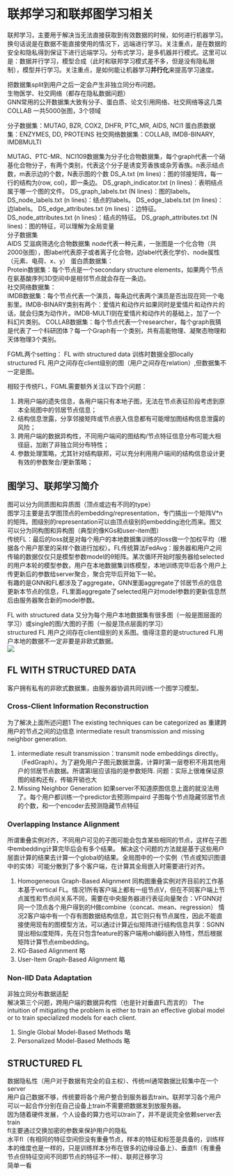 # 联邦学习和联邦图学习相关
联邦学习，主要用于解决当无法直接获取到有效数据的时候，如何进行机器学习。换句话说是在数据不能直接使用的情况下，远端进行学习。关注重点，是在数据的安全和隐私得到保证下进行远端学习。分布式学习，是多机器并行模式。这里可以是：数据并行学习，模型合成（此时和联邦学习模式差不多，但是没有隐私限制），模型并行学习。关注重点，是如何能让机器学习**并行化**来提高学习速度。




把数据集split到用户之后一定会产生非独立同分布问题。  
生物医学、社交网络（都存在隐私数据问题）  
GNN常用的公开数据集大致有分子、蛋白质、论文引用网络、社交网络等这几类  
COLLAB 一共5000张图，3个领域  

分子数据集：MUTAG, BZR, COX2, DHFR, PTC_MR, AIDS, NCI1
蛋白质数据集：ENZYMES, DD, PROTEINS
社交网络数据集：COLLAB, IMDB-BINARY, IMDBMULTI  



MUTAG、PTC-MR、NCI109数据集为分子化合物数据集，每个graph代表一个硝基化合物分子，有两个类别，代表这个分子是诱变芳香族或杂芳香族。n表示结点数，m表示边的个数，N表示图的个数
DS_A.txt (m lines)：图的邻接矩阵，每一行的结构为(row, col)，即一条边。
DS_graph_indicator.txt (n lines)：表明结点属于哪一个图的文件。
DS_graph_labels.txt (N lines)：图的labels。
DS_node_labels.txt (n lines)：结点的labels。
DS_edge_labels.txt (m lines)：边labels。
DS_edge_attributes.txt (m lines)：边特征。
DS_node_attributes.txt (n lines)：结点的特征。
DS_graph_attributes.txt (N lines)：图的特征，可以理解为全局变量  
分子数据集  
AIDS 艾滋病筛选化合物数据集 node代表一种元素，一张图是一个化合物（共2000张图），图label代表原子或者离子化合物，边label代表化学价、node属性（元素、电荷、x、y）
蛋白质数据集：  
Protein数据集：每个节点是一个secondary structure elements，如果两个节点在氨基酸序列3D空间中是相邻节点就会存在一条边。  
社交网络数据集：  
IMDB数据集：每个节点代表一个演员，每条边代表两个演员是否出现在同一个电影里。IMDB-BINARY类别有两个：爱情片和动作片如果同时是爱情片和动作片的话，就会归类为动作片。IMDB-MULTI则在爱情片和动作片的基础上，加了一个科幻片类别。
COLLAB数据集：每个节点代表一个researcher，每个graph我猜是代表了一个科研团体？每一个Graph有一个类别，共有高能物理、凝聚态物理和天体物理3个类别。


FGML两个setting：
FL with structured data 训练时数据全部locally  
structured FL 用户之间存在client级别的图（用户之间存在relation）,但数据集不一定是图。    

相较于传统FL，FGML需要额外关注以下四个问题：

1. 跨用户端的遗失信息，各用户端只有本地子图，无法在节点表征阶段考虑到原本全局图中的邻居节点信息；  
2. 结构信息泄露，分享邻接矩阵或节点嵌入信息都有可能增加图结构信息泄露的风险；  
3. 跨用户端的数据异构性，不同用户端间的图结构/节点特征信息分布可能大相径庭，加剧了非独立同分布特性；  
4. 参数处理策略，尤其针对结构联邦，可以充分利用用户端间的结构信息设计更有效的参数聚合/更新策略；  

## 图学习、联邦学习简介  
图可以分为同质图和异质图（顶点或边有不同的type）  
图学习主要是去学图顶点的embedding/representation，专门搞出一个矩阵V*n的矩阵。图级别的representation可以由顶点级别的embedding池化而来。图又可以分为同构图和异构图（典型的像KGs和user-item图）  
传统FL：最后的loss就是对每个用户的本地数据集训练的loss做一个加权平均（根据各个用户那里的采样个数进行加权）。FL传统算法FedAvg：服务器和用户之间传输的数据仅仅只是模型参数model的θ矩阵。某次循环开始时服务器给selected的用户本轮的模型参数，用户在本地数据集训练模型，本地训练完毕后各个用户上传更新后的参数给server聚合，聚合完毕后开始下一轮。   
有趣的是GNN和FL都涉及了aggregate，GNN里面aggregate了邻居节点的信息更新本节点的信息，FL里面aggregate了selected用户对model参数的更新信息然后由服务器聚合新的model参数。  

FL with structured data 又分为每个用户本地数据集有很多图（一般是图层面的学习）或single的图/大图的子图（一般是顶点层面的学习）  
structured FL 用户之间存在client级别的关系图。值得注意的是structured FL用户本地的数据不一定非要是非欧式数据。  
![](https://cdn.jsdelivr.net/gh/EuphratesG/myPic@main/202310131118236.png)
## FL WITH STRUCTURED DATA
客户拥有私有的非欧式数据集，由服务器协调共同训练一个图学习模型。  
### Cross-Client Information Reconstruction
为了解决上面所述问题1 The existing techniques can be categorized as 重建跨用户的节点之间的边信息
intermediate result transmission and missing neighbor generation.  
1. intermediate result transmission：transmit node embeddings directly。（FedGraph）。为了避免用户子图元数据泄露，计算时第一层卷积不用其他用户的邻居节点数据。所谓第l层应该指的是参数矩阵.  问题：实际上很难保证原图的结构还有，传输开销也大
2. Missing Neighbor Generation  如果server不知道原图信息上面的就没法用了。每个用户都训练一个predictor去预测impaird 子图每个节点隐藏邻居节点的个数，和一个encoder去预测隐藏节点特征  

### Overlapping Instance Alignment
所谓重叠实例对齐，不同用户可见的子图可能会包含某些相同的节点，这样在子图中embedding计算完毕后会有多个结果。  解决这个问题的方法就是基于这些用户层面计算的结果去计算一个global的结果。全局图中的一个实例（节点或知识图谱中的实体）可能分散到了多个客户端，在计算其全局嵌入时需要进行对齐。  
1. Homogeneous Graph-Based Alignment  同构图重叠实例对齐目前的工作基本基于vertical FL。情况1所有客户端上都有一组节点V，但在不同客户端上节点属性和节点间关系不同，需要在中央服务器进行表征向量聚合：VFGNN对同一个顶点各个用户得到的H做combine（concat、mean、regression）
情况2客户端中有一个存有图数据结构信息，其它则只有节点属性，因此不能直接使用现有的图模型方法，可以通过计算近似矩阵进行结构信息共享：SGNN提出相似度矩阵，先在只包含feature的客户端用oh编码嵌入特性，然后根据矩阵计算节点embedding。 
2.  KG-Based Alignment 略
3.   User-Item Graph-Based Alignment 略

### Non-IID Data Adaptation
非独立同分布数据适配  
解决第三个问题，跨用户端的数据异构性（也是针对垂直FL而言的）  The intuition of mitigating the problem is
either to train an effective global model or to train specialized models for each client.
1.  Single Global Model-Based Methods 略
2.  Personalized Model-Based Methods 略

## STRUCTURED FL


数据隐私性（用户对于数据有完全的自主权）、传统ml通常数据比较集中在一个server  
用户自己数据不够，传统要将各个用户整合到服务器去train。联邦学习各个用户可以一起合作分别在自己设备上train不需要把数据发到放服务器。  
因为随着硬件发展，个人设备的算力也可以train了，并不是说完全依赖server去train  
fl主要通过交换加密的参数来保护用户的隐私  
水平fl（有相同的特征空间但没有重叠节点，样本的特征和标签是具备的，训练样本的维度也是一样的，只是训练样本分布在很多的边缘设备上）、垂直fl（有重叠节点但特征空间不同即节点的特征不一样）、联邦迁移学习  
简单一看  





